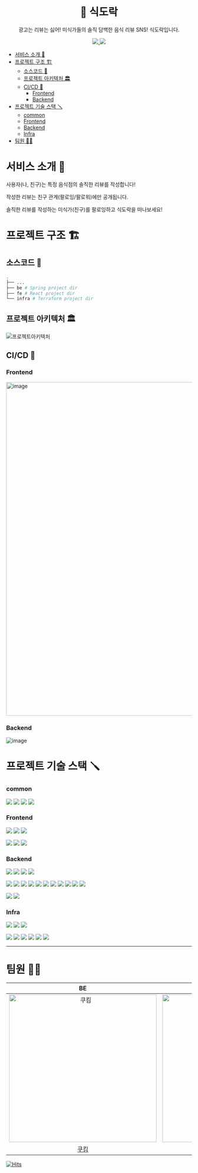 <h1 align="middle">🍱 식도락</h1>

<p align="middle">광고는 리뷰는 싫어! 미식가들의 솔직 담백한 음식 리뷰 SNS! 식도락입니다.</p>

<div align="center">
    <p dir="auto">
        <a href="https://github.com/jjik-muk/sikdorak/wiki">
            <img src="https://img.shields.io/badge/GitHub Wiki 📚-181717?style=flat&logo=Github&logoColor=white">
        </a>
        <a href="https://sonarcloud.io/organizations/jjik-muk/projects">
            <img src="https://sonarcloud.io/api/project_badges/measure?project=jjik-muk_sikdorak&metric=coverage">
        </a>
    </p>
</div>

- [서비스 소개 📝](#서비스-소개-)
- [프로젝트 구조 🏗](#프로젝트-구조-)
  - [소스코드 📂](#소스코드-)
  - [프로젝트 아키텍처 🏛](#프로젝트-아키텍처-)
  - [CI/CD 🤖](#cicd-)
    - [Frontend](#frontend)
    - [Backend](#backend)
- [프로젝트 기술 스택 🪛](#프로젝트-기술-스택-)
    - [common](#common)
    - [Frontend](#frontend-1)
    - [Backend](#backend-1)
    - [Infra](#infra)
- [팀원 🤼‍♀️](#팀원-️)


# 서비스 소개 📝

사용자(나, 친구)는 특정 음식점의 솔직한 리뷰를 작성합니다!  

작성한 리뷰는 친구 관계(팔로잉/팔로워)에만 공개됩니다.  

솔직한 리뷰를 작성하는 미식가(친구)를 팔로잉하고 식도락을 떠나보세요!  


# 프로젝트 구조 🏗

## 소스코드 📂

```bash
.
├── ...
├── be # Spring project dir
├── fe # React project dir
└── infra # Terraform project dir
```

## 프로젝트 아키텍처 🏛

![프로젝트아키텍처](https://user-images.githubusercontent.com/57086195/189831558-6f9bc2fa-a02a-44d1-ae8a-0eb9f7da5b0d.png)


## CI/CD 🤖

### Frontend

<img width="903" alt="image" src="https://user-images.githubusercontent.com/57086195/189293108-91eaacbf-4006-4210-88fe-5cb76ce5b288.png">


### Backend

![image](https://user-images.githubusercontent.com/57086195/189566094-806615a8-4b6d-48d3-b7cb-6363aba1b530.png)

# 프로젝트 기술 스택 🪛


### common 

<img src="https://shields.io/badge/Jira-0052CC?logo=Jira&logoColor=FFF&style=flat-square"/> <img src="https://shields.io/badge/Discord-5865F2?logo=Discord&logoColor=FFF&style=flat-square"/> <img src="https://shields.io/badge/GitHub-181717?logo=GitHub&logoColor=FFF&style=flat-square"/> <img src="https://shields.io/badge/Figma-F24E1E?logo=Figma&logoColor=FFF&style=flat-square"/>



### Frontend

<img src="https://shields.io/badge/TypeScript-3178C6?logo=TypeScript&logoColor=FFF&style=flat-square"/> <img src="https://img.shields.io/badge/React-61DAFB?style=flat&logo=React&logoColor=white"/> <img src="https://img.shields.io/badge/styled compnents-DB7093?style=flat&logo=styled-components&logoColor=white"/> 

<img src="https://img.shields.io/badge/Webpack-8DD6F9?style=flat&logo=webpack&logoColor=white"/> <img src="https://img.shields.io/badge/ESLint-4B32C3?style=flat&logo=eslint&logoColor=white"/> <img src="https://img.shields.io/badge/Prettier-F7B93E?style=flat&logo=prettier&logoColor=white"/>  


### Backend


<img src="https://img.shields.io/badge/Java 17-6DB33F?style=flat&logo=Java&logoColor=white"/> <img src="https://img.shields.io/badge/SpringBoot-6DB33F?style=flat&logo=Springboot&logoColor=white"/> <img src="https://img.shields.io/badge/Spring Data JPA-6DB33F?style=flat&logo=Spring&logoColor=white"/>  <img src="https://img.shields.io/badge/SLF4J-20C997?style=flat&logo=&logoColor=white"/> 

<img src="https://img.shields.io/badge/JUnit5-25A162?style=flat&logo=JUnit5&logoColor=white"/> <img src="https://img.shields.io/badge/AssertJ-FF9E0F?style=flat&logo=&logoColor=white"/> <img src="https://img.shields.io/badge/Rest Assured-6DB33F?style=flat&logo=&logoColor=white"/>  <img src="https://img.shields.io/badge/Mockito-6DB33F?style=flat&logo=&logoColor=white"/>  <img src="https://img.shields.io/badge/REST Docs-6DB33F?style=flat&logo=Spring&logoColor=white"/> <img src="https://img.shields.io/badge/Testcontainers-262261?style=flat&logo=&logoColor=white"/> <img src="https://img.shields.io/badge/WireMock-0094F5?style=flat&logo=&logoColor=white"/> <img src="https://img.shields.io/badge/localstack(s3)-512BD4?style=flat&logo=&logoColor=white"/> <img src="https://img.shields.io/badge/Jacoco-FF9E0F?style=flat&logo=&logoColor=white"/> <img src="https://img.shields.io/badge/CheckStyle-FFAE33?style=flat&logo=&logoColor=white"/> <img src="https://img.shields.io/badge/PMD-CB3837?style=flat&logo=&logoColor=white"/> 



<img src="https://img.shields.io/badge/MySQL-4479A1?style=flat&logo=mysql&logoColor=white"/> <img src="https://img.shields.io/badge/H2-0094F5?style=flat&logo=&logoColor=white"/> 

### Infra

<img src="https://img.shields.io/badge/Terraform-7B42BC?style=flat&logo=terraform&logoColor=white"/> <img src="https://img.shields.io/badge/GitHub Actions-2088FF?style=flat&logo=github actions&logoColor=white"/> <img src="https://img.shields.io/badge/SonarCloud-F3702A?style=flat&logo=sonarcloud&logoColor=white"/> 

 <img src="https://img.shields.io/badge/AWS S3-569A31?style=flat&logo=Amazon s3&logoColor=white"/> <img src="https://img.shields.io/badge/AWS CloudFront-FF9900?style=flat&logo=&logoColor=white"/> <img src="https://img.shields.io/badge/Docker-2496ED?style=flat&logo=docker&logoColor=white"/>  <img src="https://img.shields.io/badge/AWS ECS-FF9900?style=flat&logo=Amazon ecs&logoColor=white"/> <img src="https://img.shields.io/badge/AWS ECR-FF9900?style=flat&logo=Aws&logoColor=white"/> <img src="https://img.shields.io/badge/AWS RDS-527FFF?style=flat&logo=Amazon rds&logoColor=white"/> 


---

# 팀원 🤼‍♀️

| BE | BE | BE  | FE | FE |
| :-----: | :-----: | :-----:  | :-----: | :-----:  |
| <img src="https://avatars.githubusercontent.com/u/57086195?v=4" width=400px alt="쿠킴"/>  | <img src="https://avatars.githubusercontent.com/u/45728407?v=4" width=400px alt="Jay"/>  | <img src="https://avatars.githubusercontent.com/u/57708971?v=4" width=400px alt="포키"/>   | <img src="https://avatars.githubusercontent.com/u/47478821?v=4" width=400px alt="럼카"/>  | <img src="https://avatars.githubusercontent.com/u/87521172?v=4" width=400px alt="호이"/>  |
| [쿠킴](https://github.com/ku-kim) | [Jay](https://github.com/jinan159)  | [포키](https://github.com/seokho-ham)   | [럼카](https://github.com/yongseongjeon) | [호이](https://github.com/youryu0212) |



[![Hits](https://hits.seeyoufarm.com/api/count/incr/badge.svg?url=https%3A%2F%2Fgithub.com%2Fjjik-muk%2Fsikdorak&count_bg=%2379C83D&title_bg=%23555555&icon=&icon_color=%23E7E7E7&title=hits&edge_flat=false)](https://hits.seeyoufarm.com)